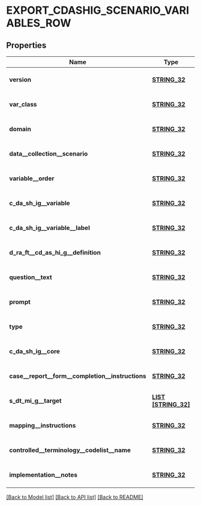 # EXPORT_CDASHIG_SCENARIO_VARIABLES_ROW

## Properties
Name | Type | Description | Notes
------------ | ------------- | ------------- | -------------
**version** | [**STRING_32**](STRING_32.md) |  | [optional] [default to null]
**var_class** | [**STRING_32**](STRING_32.md) |  | [optional] [default to null]
**domain** | [**STRING_32**](STRING_32.md) |  | [optional] [default to null]
**data__collection__scenario** | [**STRING_32**](STRING_32.md) |  | [optional] [default to null]
**variable__order** | [**STRING_32**](STRING_32.md) |  | [optional] [default to null]
**c_da_sh_ig__variable** | [**STRING_32**](STRING_32.md) |  | [optional] [default to null]
**c_da_sh_ig__variable__label** | [**STRING_32**](STRING_32.md) |  | [optional] [default to null]
**d_ra_ft__cd_as_hi_g__definition** | [**STRING_32**](STRING_32.md) |  | [optional] [default to null]
**question__text** | [**STRING_32**](STRING_32.md) |  | [optional] [default to null]
**prompt** | [**STRING_32**](STRING_32.md) |  | [optional] [default to null]
**type** | [**STRING_32**](STRING_32.md) |  | [optional] [default to null]
**c_da_sh_ig__core** | [**STRING_32**](STRING_32.md) |  | [optional] [default to null]
**case__report__form__completion__instructions** | [**STRING_32**](STRING_32.md) |  | [optional] [default to null]
**s_dt_mi_g__target** | [**LIST [STRING_32]**](STRING_32.md) |  | [optional] [default to null]
**mapping__instructions** | [**STRING_32**](STRING_32.md) |  | [optional] [default to null]
**controlled__terminology__codelist__name** | [**STRING_32**](STRING_32.md) |  | [optional] [default to null]
**implementation__notes** | [**STRING_32**](STRING_32.md) |  | [optional] [default to null]

[[Back to Model list]](../README.md#documentation-for-models) [[Back to API list]](../README.md#documentation-for-api-endpoints) [[Back to README]](../README.md)


